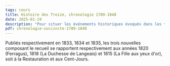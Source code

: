 ```yaml
---
tags: cours
title: Histoire des Treize, chronologie 1789-1848
date: 2025-01-19
description: "Pour situer les événements historiques évoqués dans les trois nouvelles"
pdf: chronologie-succincte-1789-1848
---
```


Publiés respectivement en 1833, 1834 et 1835, les trois nouvelles composant le recueil se rapportent respectivement aux années 1820 (Ferragus), 1818 (La Duchesse de Langeais) et 1815 (La Fille aux yeux d'or), soit à la Restauration et aux Cent-Jours. 

